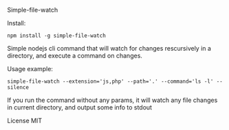 Simple-file-watch

Install: 

    npm install -g simple-file-watch

Simple nodejs cli command that will watch for changes rescursively in a directory,
and execute a command on changes. 

Usage example: 

    simple-file-watch --extension='js,php' --path='.' --command='ls -l' --silence

If you run the command without any params, it will watch any file changes in 
current directory, and output some info to stdout

License MIT
